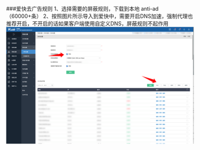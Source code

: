
###爱快去广告规则
1、选择需要的屏蔽规则，下载到本地
anti-ad（60000+条）
2、按照图片所示导入到爱快中，需要开启DNS加速，强制代理也推荐开启，不开启的话如果客户端使用自定义DNS，屏蔽规则不起作用
![](./iShot_2022-09-29_16.54.19.png)
